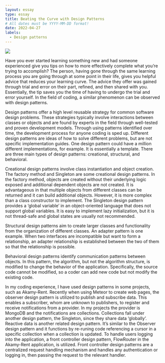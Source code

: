```yaml
---
layout: essay
type: essay
title: Beating the Curve with Design Patterns
# All dates must be YYYY-MM-DD format!
date: 2022-04-27
labels:
  - Design patterns
---
```


<img class="ui large image" src="https://th.bing.com/th/id/R.c50da9403e121a2addaab319e9209ee8?rik=heY9M8DgbSlbJA&pid=ImgRaw&r=0">

Have you ever started learning something new and had someone experienced give you tips on how to more effectively complete what you’re trying to accomplish? The person, having gone through the same learning process you are going through at some point in their life, gives you helpful advice that reduces your learning curve. The advice they offer was gained through trial and error on their part, refined, and then shared with you. Essentially, the tip saves you the time of having to undergo the trial and error yourself. In the field of coding, a similar phenomenon can be observed with design patterns.

Design patterns offer a high level reusable strategy for common software design problems. These strategies typically involve interactions between classes or objects and are found by experts in the field through well-tested and proven development models. Through using patterns identified over time, the development process for anyone coding is sped up. Different design patterns are ideas of how to solve different problems, but are not specific implementation guides. One design pattern could have a million different implementations, for example. It is essentially a template. There are three main types of design patterns: creational, structural, and behavioral. 

Creational design patterns involve class instantiation and object creation. The factory method and Singleton are some creational design patterns. In the factory method, objects are created without their underlying logic exposed and additional dependent objects are not created. It is advantageous in that multiple objects from different classes can be returned and it can build additional objects. However, it is more complex than a class constructor to implement. The Singleton design pattern provides a ‘global variable’ in an object-oriented language that does not support global variables. It is easy to implement lazy initialization, but it is not thread-safe and global states are usually not recommended. 

Structural design patterns aim to create larger classes and functionality from the organization of different classes. An adapter pattern is one example. When two interfaces are incompatible but want to form a relationship, an adapter relationship is established between the two of them so that the relationship is possible. 

Behavioral design patterns identify communication patterns between objects. In this pattern, the algorithm, but not the algorithm structure, is modified to change the behavior of the application. Specifically, the source code cannot be modified, so a coder can add new code but not modify the existing code. 

In my coding experience, I have used design patterns in some projects, such as Akamy-Rent. Recently when using Meteor to create web pages, the observer design pattern is utilized to publish and subscribe data. This enables a subscriber, whom are unknown to publishers, to register and receive notifications from a provider. In my projects the provider is MongoDB and the notifications are collections. Collections fall under another design pattern, the Singleton, since they share data ‘globally’. Reactive data is another related design pattern. It’s similar to the Observer design pattern and it functions by re-runing code referencing a cursor in a specific collection when a collection is updated. To handle users logging into the application, a front controller design pattern, FlowRouter in the Akamy-Rent application, is utilized. Front controller design patterns are a centralized request handling mechanism and handles any authentication or logging in, then passing the request to the relevant handler. 

